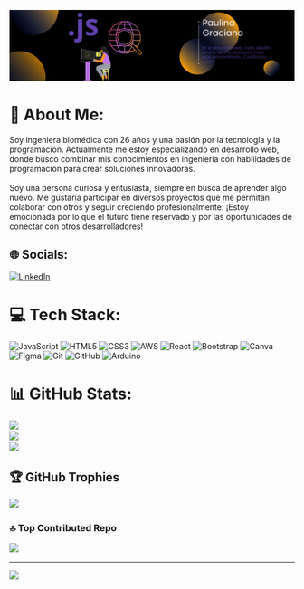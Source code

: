 
![](https://github.com/laurapaulina98/laurapaulina98/blob/main/Banner%20de%20Linkedin%20Moderno%20para%20Arquitecto%20Azul%20y%20Blanco%20(3).png)


# 💫 About Me:
Soy ingeniera biomédica con 26 años y una pasión por la tecnología y la programación. Actualmente me estoy especializando en desarrollo web, donde busco combinar mis conocimientos en ingeniería con habilidades de programación para crear soluciones innovadoras.<br><br>Soy una persona curiosa y entusiasta, siempre en busca de aprender algo nuevo. Me gustaría participar en diversos proyectos que me permitan colaborar con otros y seguir creciendo profesionalmente. ¡Estoy emocionada por lo que el futuro tiene reservado y por las oportunidades de conectar con otros desarrolladores!


## 🌐 Socials:
[![LinkedIn](https://img.shields.io/badge/LinkedIn-%230077B5.svg?logo=linkedin&logoColor=white)](https://www.linkedin.com/in/laura-paulina-graciano)


# 💻 Tech Stack:
![JavaScript](https://img.shields.io/badge/javascript-%23323330.svg?style=plastic&logo=javascript&logoColor=%23F7DF1E) ![HTML5](https://img.shields.io/badge/html5-%23E34F26.svg?style=plastic&logo=html5&logoColor=white) ![CSS3](https://img.shields.io/badge/css3-%231572B6.svg?style=plastic&logo=css3&logoColor=white) ![AWS](https://img.shields.io/badge/AWS-%23FF9900.svg?style=plastic&logo=amazon-aws&logoColor=white) ![React](https://img.shields.io/badge/react-%2320232a.svg?style=plastic&logo=react&logoColor=%2361DAFB) ![Bootstrap](https://img.shields.io/badge/bootstrap-%238511FA.svg?style=plastic&logo=bootstrap&logoColor=white) ![Canva](https://img.shields.io/badge/Canva-%2300C4CC.svg?style=plastic&logo=Canva&logoColor=white) ![Figma](https://img.shields.io/badge/figma-%23F24E1E.svg?style=plastic&logo=figma&logoColor=white) ![Git](https://img.shields.io/badge/git-%23F05033.svg?style=plastic&logo=git&logoColor=white) ![GitHub](https://img.shields.io/badge/github-%23121011.svg?style=plastic&logo=github&logoColor=white) ![Arduino](https://img.shields.io/badge/-Arduino-00979D?style=plastic&logo=Arduino&logoColor=white)
# 📊 GitHub Stats:
![](https://github-readme-stats.vercel.app/api?username=laurapaulina98&theme=vision-friendly-dark&hide_border=false&include_all_commits=true&count_private=true)<br/>
![](https://github-readme-streak-stats.herokuapp.com/?user=laurapaulina98&theme=vision-friendly-dark&hide_border=false)<br/>
![](https://github-readme-stats.vercel.app/api/top-langs/?username=laurapaulina98&theme=vision-friendly-dark&hide_border=false&include_all_commits=true&count_private=true&layout=compact)

## 🏆 GitHub Trophies
![](https://github-profile-trophy.vercel.app/?username=laurapaulina98&theme=vision-friendly-dark&no-frame=false&no-bg=false&margin-w=4)

### 🔝 Top Contributed Repo
![](https://github-contributor-stats.vercel.app/api?username=laurapaulina98&limit=5&theme=vision-friendly-dark&combine_all_yearly_contributions=true)

---
[![](https://visitcount.itsvg.in/api?id=laurapaulina98&icon=0&color=1)](https://visitcount.itsvg.in)

<!-- Proudly created with GPRM ( https://gprm.itsvg.in ) -->
